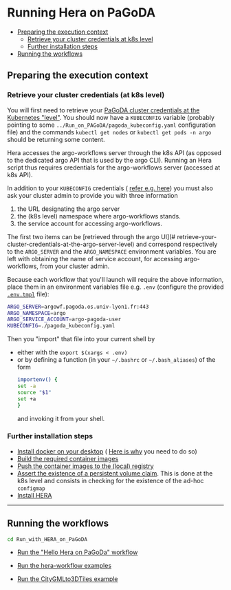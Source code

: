 # Running Hera on PaGoDA

<!-- TOC -->

- [Preparing the execution context](#preparing-the-execution-context)
  - [Retrieve your cluster credentials at k8s level](#retrieve-your-cluster-credentials-at-k8s-level)
  - [Further installation steps](#further-installation-steps)
- [Running the workflows](#running-the-workflows)

<!-- /TOC -->

## Preparing the execution context

### Retrieve your cluster credentials (at k8s level)

You will first need to retrieve your 
[PaGoDA cluster credentials at the Kubernetes "level"](../On_PaGoDA_cluster/Readme.md#retrieve-your-cluster-credentials-at-the-kubernetes-level).
You should now have a `KUBECONFIG` variable (probably pointing to some
`../Run_on_PAGoDA/pagoda_kubeconfig.yaml` configuration file) and the 
commands `kubectl get nodes` or `kubectl get pods -n argo` should be 
returning some content.

Hera accesses the argo-workflows server through the k8s API (as opposed to the
dedicated argo API that is used by the argo CLI). Running an Hera script thus
requires credentials for the argo-workflows server (accessed at k8s API).

In addition to your `KUBECONFIG` credentials (
[refer e.g. here](../On_PaGoDA_cluster/Readme.md#retrieve-your-cluster-credentials-at-the-kubernetes-level))
you must also ask your cluster admin to provide you with three information
1. the URL designating the argo server
2. the (k8s level) namespace where argo-workflows stands.
3. the service account for accessing argo-workflows.

The first two items can be 
[retrieved through the argo UI](# retrieve-your-cluster-credentials-at-the-argo-server-level)
and correspond respectively to the `ARGO_SERVER` and the `ARGO_NAMESPACE`
environment variables.
You are left with obtaining the name of service account, for accessing 
argo-workflows, from your cluster admin.

Because each workflow that you'll launch will require the above information,
place them in an environment variables file e.g. `.env` (configure the 
provided [`.env.tmpl`](env.tmpl) file):

```bash
ARGO_SERVER=argowf.pagoda.os.univ-lyon1.fr:443
ARGO_NAMESPACE=argo
ARGO_SERVICE_ACCOUNT=argo-pagoda-user
KUBECONFIG=./pagoda_kubeconfig.yaml
```

Then you "import" that file into your current shell by
- either with the `export $(xargs < .env)`
- or by defining a function (in your `~/.bashrc` or `~/.bash_aliases`) of the
  form
  ```bash
  importenv() {
  set -a
  source "$1"
  set +a
  }
  ```
  and invoking it from your shell.

### Further installation steps 

- [Install docker on your desktop](../With_CLI_Generic/Readme.md#installing-docker-on-your-desktop) (
  [Here is why](../On_PaGoDA_cluster/Readme.md#install-docker-on-your-desktop) 
  you need to do so) 
- [Build the required container images](../With_CLI_Generic/Readme.md#build-the-required-containers)
- [Push the container images to the (local) registry](../On_PaGoDA_cluster/Readme.md#registering-the-container-images)
- [Assert the existence of a persistent volume claim](../On_PaGoDA_cluster/Readme.md#volumes-and-context-creation). This is done at the k8s level and consists
in checking for the existence of the ad-hoc `configmap` 
- [Install HERA](../With_HERA_Generic/Readme.md#install-hera-and-its-dependencies)

---

## Running the workflows

```bash
cd Run_with_HERA_on_PaGoDA
```

- [Run the "Hello Hera on PaGoDa" workflow](../With_HERA_Generic/Readme.md#running-the-hello-hera-on-pagoda-workflow)

- [Run the hera-workflow examples](../With_HERA_Generic/Readme.md#running-the-hera-workflow-examples)

- [Run the CityGMLto3DTiles example](../With_HERA_Generic/Readme.md#running-the-citygmlto3dtiles-example)
